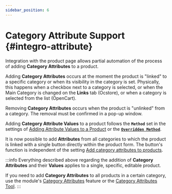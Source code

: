 ```yaml
---
sidebar_position: 6
---
```


# Category Attribute Support {#integro-attribute}

Integration with the product page allows partial automation of the process of adding **Category Attributes** to a product.

Adding **Category Attributes** occurs at the moment the product is "linked" to a specific category or when its visibility in the category is set.
Physically, this happens when a checkbox next to a category is selected, or when the Main Category is changed on the **Links** tab (Ocstore), or when a category is selected from the list (OpenCart).

Removing **Category Attributes** occurs when the product is "unlinked" from a category. The removal must be confirmed in a pop-up window.

Adding **Category Attribute Values** to a product follows the **`Method`** set in the settings of [Adding Attribute Values to a Product](/settings/product.md) or the [**`Overridden Method`**](/opencart-integration/method-inserting.md).

It is now possible to add **Attributes** from all categories to which the product is linked with a single button directly within the product form.
The button's function is independent of the setting [Add category attributes to products](/settings/category.md).

:::info
Everything described above regarding the addition of **Category Attributes** and their **Values** applies to a single, specific, editable product.

If you need to add **Category Attributes** to all products in a certain category, use the module's [Category Attributes](/module-features/category-attributes.md) feature or the [Category Attributes Tool](tools.html#tools-category).
:::
